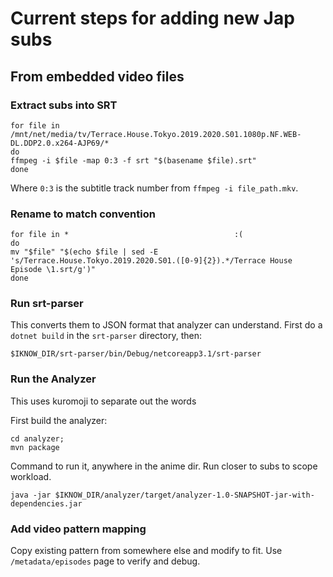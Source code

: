 # Current steps for adding new Jap subs

## From embedded video files

### Extract subs into SRT

```
for file in  /mnt/net/media/tv/Terrace.House.Tokyo.2019.2020.S01.1080p.NF.WEB-DL.DDP2.0.x264-AJP69/*
do
ffmpeg -i $file -map 0:3 -f srt "$(basename $file).srt"
done
```

Where `0:3` is the subtitle track number from `ffmpeg -i file_path.mkv`.

### Rename to match convention
```
for file in *                                     :(
do
mv "$file" "$(echo $file | sed -E 's/Terrace.House.Tokyo.2019.2020.S01.([0-9]{2}).*/Terrace House Episode \1.srt/g')"
done
```

### Run srt-parser

This converts them to JSON format that analyzer can understand. First do a `dotnet build` in the `srt-parser` directory, then:

```
$IKNOW_DIR/srt-parser/bin/Debug/netcoreapp3.1/srt-parser
```

### Run the Analyzer

This uses kuromoji to separate out the words

First build the analyzer:

```
cd analyzer;
mvn package
```

Command to run it, anywhere in the anime dir. Run closer to subs to scope workload.

```
java -jar $IKNOW_DIR/analyzer/target/analyzer-1.0-SNAPSHOT-jar-with-dependencies.jar
```

### Add video pattern mapping

Copy existing pattern from somewhere else and modify to fit.
Use `/metadata/episodes` page to verify and debug.

